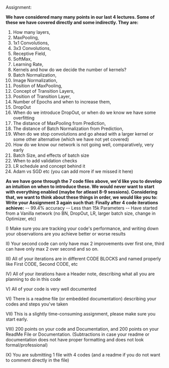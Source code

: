 Assignment:

**We have considered many many points in our last 4 lectures. 
Some of these we have covered directly and some indirectly. They are:**
1. How many layers,
2. MaxPooling,
3. 1x1 Convolutions,
4. 3x3 Convolutions,
5. Receptive Field,
6. SoftMax,
7. Learning Rate,
8. Kernels and how do we decide the number of kernels?
9. Batch Normalization,
10. Image Normalization,
11. Position of MaxPooling,
12. Concept of Transition Layers,
13. Position of Transition Layer,
14. Number of Epochs and when to increase them,
15. DropOut
16. When do we introduce DropOut, or when do we know we have some overfitting
17. The distance of MaxPooling from Prediction,
18. The distance of Batch Normalization from Prediction,
19. When do we stop convolutions and go ahead with a larger kernel or some other alternative (which we have not yet covered)
20. How do we know our network is not going well, comparatively, very early
21. Batch Size, and effects of batch size
22. When to add validation checks
23. LR schedule and concept behind it
24. Adam vs SGD
etc (you can add more if we missed it here)

**As we have gone through the 7 code files above, we'd like you to develop an intuition on when to introduce these. We would never want to start with everything enabled (maybe for atleast 8-9 sessions). Considering that, we want to think about these things in order, we would like you to:
Write your Assignment 3 again such that:
Finally after 4 code iterations achieve:**
-- 99.4% accuracy
-- Less than 15k Parameters
-- Have started from a Vanilla network (no BN, DropOut, LR, larger batch size, change in Optimizer, etc)

I) Make sure you are tracking your code's performance, and writing down your observations are you achieve better or worse results

II) Your second code can only have max 2 improvements over first one, third can have only max 2 over second and so on. 

III) All of your iterations are in different CODE BLOCKS and named properly like First CODE, Second CODE, etc

IV) All of your iterations have a Header note, describing what all you are planning to do in this code

V) All of your code is very well documented

VI) There is a readme file (or embedded documentation) describing your codes and steps you've taken

VII) This is a slightly time-consuming assignment, please make sure you start early. 

VIII) 200 points on your code and Documentation, and 200 points on your ReadMe File or Documentation. (Subtractions in case your readme or documentation does not have proper formatting and does not look formal/professional)

IX) You are submitting 1 file with 4 codes (and a readme if you do not want to comment directly in the file)
